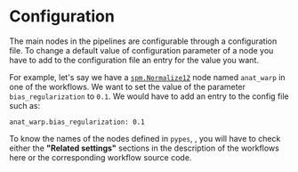 
# Configuration

The main nodes in the pipelines are configurable through a configuration file. 
To change a default value of configuration parameter of a node you have to add 
to the configuration file an entry for the value you want. 

For example, let's say we have a [`spm.Normalize12`](http://nipype.readthedocs.io/en/latest/interfaces/generated/nipype.interfaces.spm.preprocess.html#normalize12) 
node named `anat_warp` in one of the workflows. We want to set the value of the parameter
`bias_regularization` to `0.1`. We would have to add an entry to the config file such as:

```
anat_warp.bias_regularization: 0.1
```

To know the names of the nodes defined in `pypes`, ,
you will have to check either the **"Related settings"** sections in the 
description of the workflows here or the corresponding workflow source code.